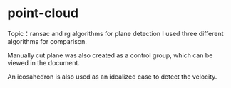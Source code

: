 # point-cloud
Topic：ransac and rg algorithms for plane detection
I used three different algorithms for comparison.

Manually cut plane was also created as a control group, which can be viewed in the document.

An icosahedron is also used as an idealized case to detect the velocity.
